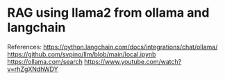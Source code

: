 # RAG using llama2 from ollama and langchain
References: 
https://python.langchain.com/docs/integrations/chat/ollama/
https://github.com/svpino/llm/blob/main/local.ipynb
https://ollama.com/search
https://www.youtube.com/watch?v=rhZgXNdhWDY 
